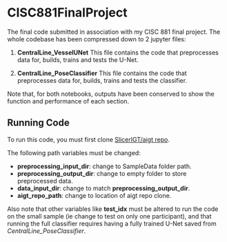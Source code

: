 # CISC881FinalProject
The final code submitted in association with my CISC 881 final project.
The whole codebase has been compressed down to 2 jupyter files:

1. **CentralLine_VesselUNet**
This file contains the code that preprocesses data for, builds, trains and tests the U-Net.

2. **CentralLine_PoseClassifier**
This file contains the code that preprocesses data for, builds, trains and tests the classifier.

Note that, for both notebooks, outputs have been conserved to show the function and performance of each section.

## Running Code
To run this code, you must first clone [SlicerIGT/aigt repo](https://github.com/SlicerIGT/aigt).

The following path variables must be changed:
 - **preprocessing_input_dir**: change to SampleData folder path.
 - **preprocessing_output_dir**: change to empty folder to store preprocessed data.
 - **data_input_dir**: change to match **preprocessing_output_dir**.
 - **aigt_repo_path**: change to location of aigt repo clone. 

Also note that other variables like **test_idx** must be altered to run the code on the small sample (ie change to test on only one participant), and that running the full classifier requires having a fully trained U-Net saved from *CentralLine_PoseClassifier*.



